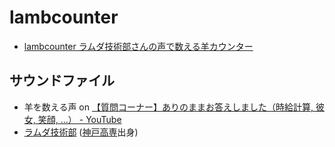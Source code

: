 # lambcounter

- [lambcounter ラムダ技術部さんの声で数える羊カウンター](https://codeforkosen.github.io/lambcounter/)

## サウンドファイル

- 羊を数える声 on [【質問コーナー】ありのままお答えしました（時給計算, 彼女, 笑顔, …） - YouTube](https://www.youtube.com/watch?v=sKokMtb2GOg&t=111s)
- [ラムダ技術部](https://xn--6ck3c0a.com/) ([神戸高専](http://www.kobe-kosen.ac.jp/)出身)
